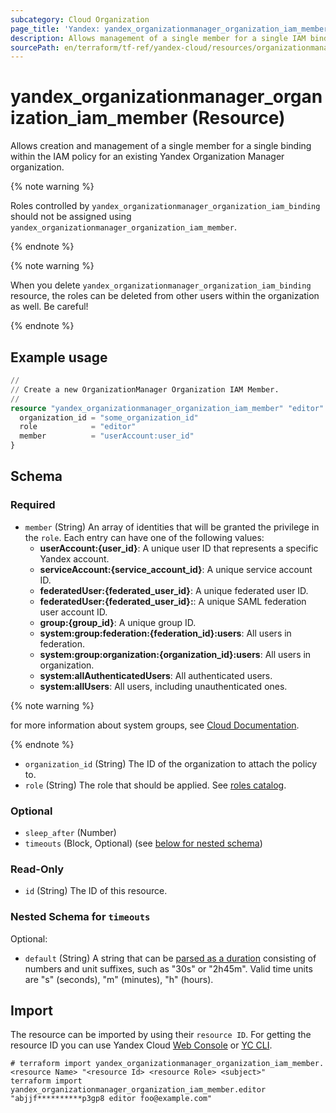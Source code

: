 ```yaml
---
subcategory: Cloud Organization
page_title: 'Yandex: yandex_organizationmanager_organization_iam_member'
description: Allows management of a single member for a single IAM binding on a Yandex Cloud Organization Manager organization.
sourcePath: en/terraform/tf-ref/yandex-cloud/resources/organizationmanager_organization_iam_member.md
---
```


# yandex_organizationmanager_organization_iam_member (Resource)

Allows creation and management of a single member for a single binding within the IAM policy for an existing Yandex Organization Manager organization.

{% note warning %}

Roles controlled by `yandex_organizationmanager_organization_iam_binding` should not be assigned using `yandex_organizationmanager_organization_iam_member`.

{% endnote %}


{% note warning %}

When you delete `yandex_organizationmanager_organization_iam_binding` resource, the roles can be deleted from other users within the organization as well. Be careful!

{% endnote %}


## Example usage

```terraform
//
// Create a new OrganizationManager Organization IAM Member.
//
resource "yandex_organizationmanager_organization_iam_member" "editor" {
  organization_id = "some_organization_id"
  role            = "editor"
  member          = "userAccount:user_id"
}
```

<!-- schema generated by tfplugindocs -->
## Schema

### Required

- `member` (String) An array of identities that will be granted the privilege in the `role`. Each entry can have one of the following values:
  * **userAccount:{user_id}**: A unique user ID that represents a specific Yandex account.
  * **serviceAccount:{service_account_id}**: A unique service account ID.
  * **federatedUser:{federated_user_id}**: A unique federated user ID.
  * **federatedUser:{federated_user_id}:**: A unique SAML federation user account ID.
  * **group:{group_id}**: A unique group ID.
  * **system:group:federation:{federation_id}:users**: All users in federation.
  * **system:group:organization:{organization_id}:users**: All users in organization.
  * **system:allAuthenticatedUsers**: All authenticated users.
  * **system:allUsers**: All users, including unauthenticated ones.

{% note warning %}

for more information about system groups, see [Cloud Documentation](https://yandex.cloud/docs/iam/concepts/access-control/system-group).

{% endnote %}

- `organization_id` (String) The ID of the organization to attach the policy to.
- `role` (String) The role that should be applied. See [roles catalog](https://yandex.cloud/docs/iam/roles-reference).

### Optional

- `sleep_after` (Number)
- `timeouts` (Block, Optional) (see [below for nested schema](#nestedblock--timeouts))

### Read-Only

- `id` (String) The ID of this resource.

<a id="nestedblock--timeouts"></a>
### Nested Schema for `timeouts`

Optional:

- `default` (String) A string that can be [parsed as a duration](https://pkg.go.dev/time#ParseDuration) consisting of numbers and unit suffixes, such as "30s" or "2h45m". Valid time units are "s" (seconds), "m" (minutes), "h" (hours).

## Import

The resource can be imported by using their `resource ID`. For getting the resource ID you can use Yandex Cloud [Web Console](https://console.yandex.cloud) or [YC CLI](https://yandex.cloud/docs/cli/quickstart).

```shell
# terraform import yandex_organizationmanager_organization_iam_member.<resource Name> "<resource Id> <resource Role> <subject>"
terraform import yandex_organizationmanager_organization_iam_member.editor "abjjf**********p3gp8 editor foo@example.com"
```
